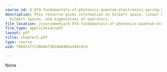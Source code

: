 ```yaml
---
course_id: 6-974-fundamentals-of-photonics-quantum-electronics-spring-2006
description: This resource gives information on hilbert space, linear operators in
  hilbert spaces, and eigenvalues of operators.
file_location: /coursemedia/6-974-fundamentals-of-photonics-quantum-electronics-spring-2006/f969fa77c3044b7302db8405e349c8c0_chapter5.pdf
file_type: application/pdf
layout: pdf
title: chapter5.pdf
type: course
uid: f969fa77c3044b7302db8405e349c8c0

---
```

None